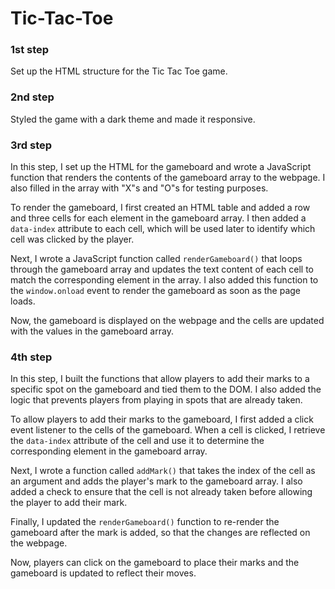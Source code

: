 # Tic-Tac-Toe

### 1st step

Set up the HTML structure for the Tic Tac Toe game.

### 2nd step

Styled the game with a dark theme and made it responsive.

### 3rd step

In this step, I set up the HTML for the gameboard and wrote a JavaScript function that renders the contents of the gameboard array to the webpage. I also filled in the array with "X"s and "O"s for testing purposes.

To render the gameboard, I first created an HTML table and added a row and three cells for each element in the gameboard array. I then added a `data-index` attribute to each cell, which will be used later to identify which cell was clicked by the player.

Next, I wrote a JavaScript function called `renderGameboard()` that loops through the gameboard array and updates the text content of each cell to match the corresponding element in the array. I also added this function to the `window.onload` event to render the gameboard as soon as the page loads.

Now, the gameboard is displayed on the webpage and the cells are updated with the values in the gameboard array.

### 4th step

In this step, I built the functions that allow players to add their marks to a specific spot on the gameboard and tied them to the DOM. I also added the logic that prevents players from playing in spots that are already taken.

To allow players to add their marks to the gameboard, I first added a click event listener to the cells of the gameboard. When a cell is clicked, I retrieve the `data-index` attribute of the cell and use it to determine the corresponding element in the gameboard array.

Next, I wrote a function called `addMark()` that takes the index of the cell as an argument and adds the player's mark to the gameboard array. I also added a check to ensure that the cell is not already taken before allowing the player to add their mark.

Finally, I updated the `renderGameboard()` function to re-render the gameboard after the mark is added, so that the changes are reflected on the webpage.

Now, players can click on the gameboard to place their marks and the gameboard is updated to reflect their moves.